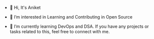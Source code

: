 - 👋 Hi, It's Aniket

- 👀 I’m interested in Learning and Contributing in Open Source
- 🌱 I’m currently learning DevOps and DSA. If you have any projects or tasks related to this, feel free to connect with me.


<!---
AniketNS/AniketNS is a ✨ special ✨ repository because its `README.md` (this file) appears on your GitHub profile.
You can click the Preview link to take a look at your changes.
--->
